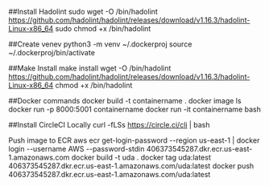 ##Install Hadolint
sudo wget -O /bin/hadolint https://github.com/hadolint/hadolint/releases/download/v1.16.3/hadolint-Linux-x86_64
sudo chmod +x /bin/hadolint

##Create venev
python3 -m venv ~/.dockerproj
source ~/.dockerproj/bin/activate


##Make Install
make install
wget -O /bin/hadolint https://github.com/hadolint/hadolint/releases/download/v1.16.3/hadolint-Linux-x86_64
chmod +x /bin/hadolint
                
##Docker commands
docker build -t containername .
docker image ls
docker run -p 8000:5001 containername
docker run -it containername bash

##Install CircleCI Locally
curl -fLSs https://circle.ci/cli | bash

Push image to ECR
aws ecr get-login-password --region us-east-1 | docker login --username AWS --password-stdin 406373545287.dkr.ecr.us-east-1.amazonaws.com
docker build -t uda .
docker tag uda:latest 406373545287.dkr.ecr.us-east-1.amazonaws.com/uda:latest
docker push 406373545287.dkr.ecr.us-east-1.amazonaws.com/uda:latest

